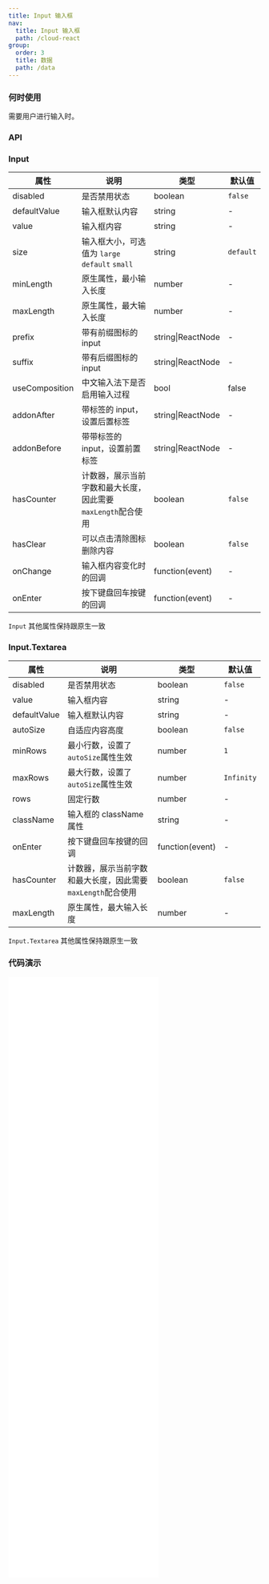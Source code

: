 ```yaml
---
title: Input 输入框
nav:
  title: Input 输入框
  path: /cloud-react
group:
  order: 3
  title: 数据
  path: /data
---
```


### 何时使用

需要用户进行输入时。

### API

### Input

| 属性         | 说明                                                        | 类型              | 默认值    |
| ------------ | ----------------------------------------------------------- | ----------------- | --------- |
| disabled     | 是否禁用状态                                                | boolean           | `false`   |
| defaultValue | 输入框默认内容                                              | string            | -         |
| value        | 输入框内容                                                  | string            | -         |
| size         | 输入框大小，可选值为 `large` `default` `small`              | string            | `default` |
| minLength    | 原生属性，最小输入长度                                      | number            | -         |
| maxLength    | 原生属性，最大输入长度                                      | number            | -         |
| prefix       | 带有前缀图标的 input                                        | string\|ReactNode | -         |
| suffix       | 带有后缀图标的 input                                        | string\|ReactNode | -         |
| useComposition| 中文输入法下是否启用输入过程                       | bool         |false
| addonAfter   | 带标签的 input，设置后置标签                                | string\|ReactNode | -         |
| addonBefore  | 带带标签的 input，设置前置标签                              | string\|ReactNode | -         |
| hasCounter   | 计数器，展示当前字数和最大长度，因此需要`maxLength`配合使用 | boolean           | `false`   |
| hasClear     | 可以点击清除图标删除内容                                    | boolean           | `false`   |
| onChange     | 输入框内容变化时的回调                                      | function(event)   | -         |
| onEnter      | 按下键盘回车按键的回调                                      | function(event)   | -         |

`Input` 其他属性保持跟原生一致

### Input.Textarea

| 属性         | 说明                                                        | 类型            | 默认值     |
| ------------ | ----------------------------------------------------------- | --------------- | ---------- |
| disabled     | 是否禁用状态                                                | boolean         | `false`    |
| value        | 输入框内容                                                  | string          | -          |
| defaultValue | 输入框默认内容                                              | string          | -          |
| autoSize     | 自适应内容高度                                              | boolean         | `false`    |
| minRows      | 最小行数，设置了`autoSize`属性生效                          | number          | `1`        |
| maxRows      | 最大行数，设置了`autoSize`属性生效                          | number          | `Infinity` |
| rows         | 固定行数                                                    | number          | -          |
| className    | 输入框的 className 属性                                     | string          | -          |
| onEnter      | 按下键盘回车按键的回调                                      | function(event) | -          |
| hasCounter   | 计数器，展示当前字数和最大长度，因此需要`maxLength`配合使用 | boolean         | `false`    |
| maxLength    | 原生属性，最大输入长度                                      | number          | -          |

`Input.Textarea` 其他属性保持跟原生一致

 ### 代码演示 

<embed src="@components/input/demos/basic-input.md" /> 

<embed src="@components/input/demos/clear.md" /> 

<embed src="@components/input/demos/counter.md" /> 

<embed src="@components/input/demos/disabled.md" /> 

<embed src="@components/input/demos/mix.md" /> 

<embed src="@components/input/demos/onChange.md" /> 

<embed src="@components/input/demos/size.md" /> 

<embed src="@components/input/demos/textarea.md" /> 
